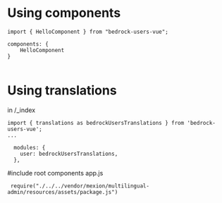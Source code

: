 # Using components
```
import { HelloComponent } from "bedrock-users-vue";

components: {
    HelloComponent
}
  
```

# Using translations
in <lang>/_index
```
import { translations as bedrockUsersTranslations } from 'bedrock-users-vue';
...

  modules: {
    user: bedrockUsersTranslations,
  },
```


#include root components
app.js
```
 require("./../../vendor/mexion/multilingual-admin/resources/assets/package.js")
```
